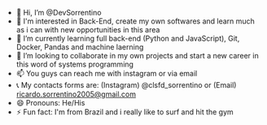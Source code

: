- 👋 Hi, I’m @DevSorrentino
- 👀 I'm interested in Back-End, create my own softwares and learn much as i can with new opportunities in this area
- 🌱 I’m currently learning full back-end (Python and JavaScript), Git, Docker, Pandas and machine laerning
- 💞️ I’m looking to collaborate in my own projects and start a new career in this word of systems programming
- 📫 You guys can reach me with instagram or via email
- 📞 My contacts forms are: (Instagram) @clsfd_sorrentino or (Email) ricardo.sorrentino2005@gmail.com
- 😄 Pronouns: He/His
- ⚡ Fun fact: I'm from Brazil and i really like to surf and hit the gym 

<!---
DevSorrentino/DevSorrentino is a ✨ special ✨ repository because its `README.md` (this file) appears on your GitHub profile.
You can click the Preview link to take a look at your changes.
--->
